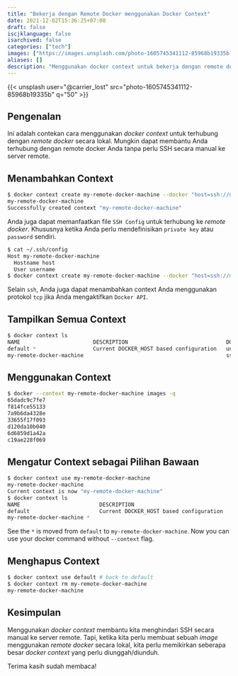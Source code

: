 ```yaml
---
title: "Bekerja dengan Remote Docker menggunakan Docker Context"
date: 2021-12-02T15:36:25+07:00
draft: false
iscjklanguage: false
isarchived: false
categories: ["tech"]
images: ["https://images.unsplash.com/photo-1605745341112-85968b19335b?w=1920&q=50"]
aliases: []
description: "Menggunakan docker context untuk bekerja dengan remote docker secara lokal"
---
```


{{< unsplash user="@carrier_lost" src="photo-1605745341112-85968b19335b" q="50" >}}

## Pengenalan
Ini adalah contekan cara menggunakan _docker context_ untuk terhubung dengan _remote docker_ secara lokal. Mungkin dapat membantu Anda terhubung dengan remote docker Anda tanpa perlu SSH secara manual ke server remote.

## Menambahkan Context

```bash
$ docker context create my-remote-docker-machine --docker "host=ssh://username@host"
my-remote-docker-machine
Successfully created context "my-remote-docker-machine"
```

Anda juga dapat memanfaatkan file `SSH Config` untuk terhubung ke _remote docker_. Khususnya ketika Anda perlu mendefinisikan `private key` atau `password` sendiri.

```bash
$ cat ~/.ssh/config 
Host my-remote-docker-machine
  Hostname host
  User username
$ docker context create my-remote-docker-machine --docker "host=ssh://my-remote-docker-machine"
```

Selain `ssh`, Anda juga dapat menambahkan context Anda menggunakan protokol `tcp` jika Anda mengaktifkan `Docker API`.

## Tampilkan Semua Context

```bash
$ docker context ls
NAME                       DESCRIPTION                               DOCKER ENDPOINT               KUBERNETES ENDPOINT   ORCHESTRATOR
default *                  Current DOCKER_HOST based configuration   unix:///var/run/docker.sock                         swarm
my-remote-docker-machine                                             ssh://username@host
```

## Menggunakan Context

```bash
$ docker --context my-remote-docker-machine images -q
65dadc9c7fe7
f814fce55133
7a9b6da4328e
33655f17f093
d120da10b040
6d6859d1a42a
c19ae228f069
```

## Mengatur Context sebagai Pilihan Bawaan

```bash
$ docker context use my-remote-docker-machine 
my-remote-docker-machine
Current context is now "my-remote-docker-machine"
$ docker context ls
NAME                         DESCRIPTION                               DOCKER ENDPOINT               KUBERNETES ENDPOINT   ORCHESTRATOR
default                      Current DOCKER_HOST based configuration   unix:///var/run/docker.sock                         swarm
my-remote-docker-machine *                                             ssh://username@host

```

See the `*` is moved from `default` to `my-remote-docker-machine`. Now you can use your docker command without `--context` flag.

## Menghapus Context

```bash
$ docker context use default # back to default
$ docker context rm my-remote-docker-machine 
my-remote-docker-machine
```

## Kesimpulan

Menggunakan _docker context_ membantu kita menghindari SSH secara manual ke server remote. Tapi, ketika kita perlu membuat sebuah _image_ menggunakan _remote docker_ secara lokal, kita perlu memikirkan seberapa besar _docker context_ yang perlu diunggah/diunduh.

Terima kasih sudah membaca!